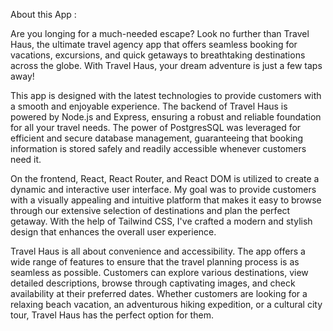 About this App : 

Are you longing for a much-needed escape? Look no further than Travel Haus, the ultimate travel agency app that offers seamless booking for vacations, excursions, and quick getaways to breathtaking destinations across the globe. With Travel Haus, your dream adventure is just a few taps away!

This app is designed with the latest technologies to provide customers with a smooth and enjoyable experience. The backend of Travel Haus is powered by Node.js and Express, ensuring a robust and reliable foundation for all your travel needs. The power of PostgresSQL was leveraged for efficient and secure database management, guaranteeing that booking information is stored safely and readily accessible whenever customers need it.

On the frontend, React, React Router, and React DOM is utilized to create a dynamic and interactive user interface. My goal was to provide customers with a visually appealing and intuitive platform that makes it easy to browse through our extensive selection of destinations and plan the perfect getaway. With the help of Tailwind CSS, I've crafted a modern and stylish design that enhances the overall user experience.

Travel Haus is all about convenience and accessibility. The app offers a wide range of features to ensure that the travel planning process is as seamless as possible. Customers can explore various destinations, view detailed descriptions, browse through captivating images, and check availability at their preferred dates. Whether customers are looking for a relaxing beach vacation, an adventurous hiking expedition, or a cultural city tour, Travel Haus has the perfect option for them.
